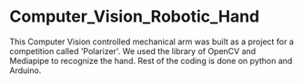 # Computer_Vision_Robotic_Hand
This Computer Vision controlled mechanical arm was built as a project for a competition called 'Polarizer'. We used the library of OpenCV and Mediapipe to recognize the hand. Rest of the coding is done on python and Arduino.
